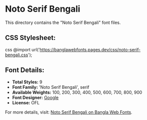 # Noto Serif Bengali

This directory contains the "Noto Serif Bengali" font files.

## CSS Stylesheet:
css
@import url('https://banglawebfonts.pages.dev/css/noto-serif-bengali.css');


## Font Details:
- **Total Styles:** 9
- **Font Family:** 'Noto Serif Bengali', serif
- **Available Weights:** 100, 200, 300, 400, 500, 600, 700, 800, 900
- **Font Designer:** [Google](https://fonts.google.com/)
- **License:** OFL

For more details, visit: [Noto Serif Bengali on Bangla Web Fonts](https://banglawebfonts.pages.dev/noto-serif-bengali/#about).

